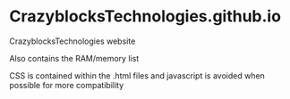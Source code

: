 # CrazyblocksTechnologies.github.io
CrazyblocksTechnologies website

Also contains the RAM/memory list

CSS is contained within the .html files and javascript is avoided when possible for more compatibility
